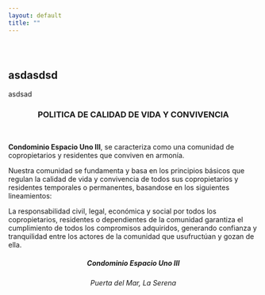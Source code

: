 ```yaml
---
layout: default
title: ""
---
```


<section class="hero-banner" style="margin-top: 70px" style="background: url('/assets/banner/01.jpg');">
    <div class="container">
        <div class="row row align-items-center">
            <div class="col-lg-6">
                <h1 class="mt-3 text-dark">asdasdsd</h1>
                <p class="lead text-secondary my-5">asdsad</p>
            </div>
        </div>
    </div>
</section>



<h3 align="center">POLITICA DE CALIDAD DE VIDA Y CONVIVENCIA</h3>
<br>


**Condominio Espacio Uno III**, se caracteriza como una comunidad de copropietarios y residentes que conviven en armonía.

Nuestra comunidad se fundamenta y basa en los principios básicos que regulan la calidad de vida y convivencia de todos sus copropietarios y residentes temporales o permanentes, basandose en los siguientes lineamientos:

La responsabilidad civil, legal, económica y social por todos los copropietarios, residentes o dependientes de la comunidad garantiza el cumplimiento de todos los compromisos adquiridos, generando confianza y tranquilidad entre los actores de la comunidad que usufructúan y gozan de ella.

<h5 align="center">Condominio Espacio Uno III</h5>
<h6 align="center">Puerta del Mar, La Serena</h6>